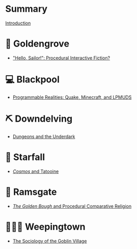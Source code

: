 # Summary

[Introduction](front_matter/introduction.md)

# 📜 Goldengrove

- ["Hello, Sailor!": Procedural Interactive Fiction?](goldengrove/_introduction.md)

# 💻 Blackpool

- [Programmable Realities: Quake, Minecraft, and LPMUDS](blackpool/_introduction.md)

# ⛏️ Downdelving

- [Dungeons and the Underdark](downdelving/_introduction.md)

# 💫 Starfall

- [_Cosmos_ and Tatooine](starfall/_introduction.md)

# 👻 Ramsgate

- [_The Golden Bough_ and Procedural Comparative Religion](ramsgate/_introduction.md)

# 🧑‍🤝‍🧑 Weepingtown

- [The Sociology of the Goblin Village](weepingtown/_introduction.md)

<!--
# 🧬 Appleton
# 🏦 Casterlyrock
# ⛏️ Downdelving
# 🧍‍♂️ Dreadfort
# 🌿 Ivyhall
# 🪦 Kingsgrave
# 💬 Lemonwood
# 🧠 Pyke
# 🌋 Stonedance
-->
